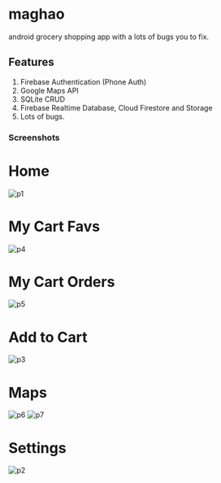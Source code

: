 # maghao
android grocery shopping app with a lots of bugs you to fix.

## Features
1. Firebase Authentication (Phone Auth)
2. Google Maps API
3. SQLite CRUD
4. Firebase Realtime Database, Cloud Firestore and Storage
5. Lots of bugs.

### Screenshots

# Home
![p1](app/src/main/res/scrnshots/p0.png)

# My Cart Favs
![p4](app/src/main/res/scrnshots/p4.png)

# My Cart Orders
![p5](app/src/main/res/scrnshots/p5.png)

# Add to Cart
![p3](app/src/main/res/scrnshots/p3.png)

# Maps
![p6](app/src/main/res/scrnshots/p6.png)
![p7](app/src/main/res/scrnshots/p7.png)

# Settings
![p2](app/src/main/res/scrnshots/p2.png)
